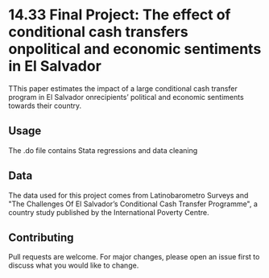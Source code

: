 # 14.33 Final Project: The effect of conditional cash transfers onpolitical and economic sentiments in El Salvador

TThis paper estimates the impact of a large conditional cash transfer program in El Salvador onrecipients’ political and economic sentiments towards their country.

## Usage

The .do file contains Stata regressions and data cleaning

## Data 

The data used for this project comes from Latinobarometro Surveys and "The Challenges Of El Salvador’s Conditional Cash Transfer Programme", a country study published by the International Poverty Centre. 


## Contributing
Pull requests are welcome. For major changes, please open an issue first to discuss what you would like to change.

